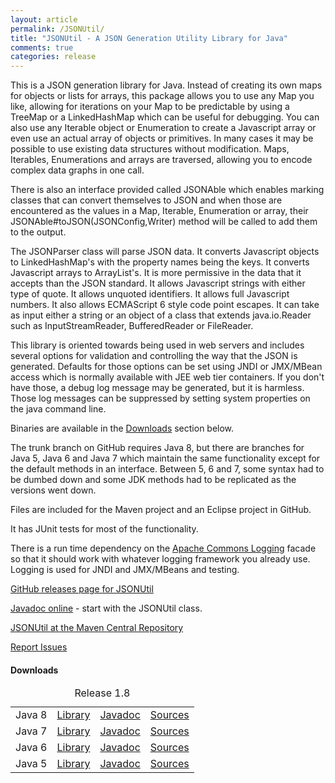 ```yaml
---
layout: article
permalink: /JSONUtil/
title: "JSONUtil - A JSON Generation Utility Library for Java"
comments: true
categories: release
---
```


This is a JSON generation library for Java.  Instead of creating its own maps for
objects or lists for arrays, this package allows you to use any Map you like,
allowing for iterations on your Map to be predictable by using a TreeMap or a
LinkedHashMap which can be useful for debugging. You can also use any Iterable
object or Enumeration to create a Javascript array or even use an actual array of
objects or primitives. In many cases it may be possible to use existing data
structures without modification.  Maps, Iterables, Enumerations and arrays are
traversed, allowing you to encode complex data graphs in one call.

There is also an interface provided called JSONAble which enables marking classes
that can convert themselves to JSON and when those are encountered as the values
in a Map, Iterable, Enumeration or array, their JSONAble#toJSON(JSONConfig,Writer)
method will be called to add them to the output.

The JSONParser class will parse JSON data.  It converts Javascript objects to
LinkedHashMap's with the property names being the keys.  It converts Javascript
arrays to ArrayList's.  It is more permissive in the data that it accepts than
the JSON standard. It allows Javascript strings with either type of quote.  It
allows unquoted identifiers. It allows full Javascript numbers. It also allows
ECMAScript 6 style code point escapes.  It can take as input either a string or
an object of a class that extends java.io.Reader such as InputStreamReader, BufferedReader
or FileReader.

This library is oriented towards being
used in web servers and includes several options for validation and
controlling the way that the JSON is generated.  Defaults for those options
can be set using JNDI or JMX/MBean access which is normally available with
JEE web tier containers.  If you don't have those, a debug log message
may be generated, but it is harmless.  Those log messages can be suppressed
by setting system properties on the java command line.

Binaries are available in the <a href="#downloads">Downloads</a> section below.

The trunk branch on GitHub requires Java 8, but there are branches for Java 5,
Java 6 and Java 7 which maintain the same functionality except for
the default methods in an interface.  Between 5, 6 and 7, some syntax had
to be dumbed down and some JDK methods had to be replicated as the versions
went down.

Files are included for the Maven project and an Eclipse project in GitHub.

It has JUnit tests for most of the functionality.

There is a run time dependency on the
[Apache Commons Logging](http://commons.apache.org/proper/commons-logging/)
facade so that it should work with whatever logging framework you already use.
Logging is used for JNDI and JMX/MBeans and testing.

[GitHub releases page for JSONUtil](https://github.com/billdavidson/JSONUtil/releases)

[Javadoc online](http://kopitubruk.org/JSONUtil/javadoc) - start with the JSONUtil class.

[JSONUtil at the Maven Central Repository](http://search.maven.org/#search%7Cgav%7C1%7Cg%3A%22org.kopitubruk.util%22%20AND%20a%3A%22JSONUtil%22)

[Report Issues](https://github.com/billdavidson/JSONUtil/issues)

<h4 id="downloads">Downloads</h4>

<table>
  <caption>Release 1.8</caption>
  <tbody>
    <tr>
      <td>Java 8</td>
      <td><a href="https://github.com/billdavidson/JSONUtil/releases/download/JSONUtil-1.8/JSONUtil-1.8.jar">Library</a></td>
      <td><a href="https://github.com/billdavidson/JSONUtil/releases/download/JSONUtil-1.8/JSONUtil-1.8-javadoc.jar">Javadoc</a></td>
      <td><a href="https://github.com/billdavidson/JSONUtil/releases/download/JSONUtil-1.8/JSONUtil-1.8-sources.jar">Sources</a></td>
    </tr>
    <tr>
      <td>Java 7</td>
      <td><a href="https://github.com/billdavidson/JSONUtil/releases/download/JSONUtil-1.8/JSONUtil-1.8-java7.jar">Library</a></td>
      <td><a href="https://github.com/billdavidson/JSONUtil/releases/download/JSONUtil-1.8/JSONUtil-1.8-java7-javadoc.jar">Javadoc</a></td>
      <td><a href="https://github.com/billdavidson/JSONUtil/releases/download/JSONUtil-1.8/JSONUtil-1.8-java7-sources.jar">Sources</a></td>
    </tr>
    <tr>
      <td>Java 6</td>
      <td><a href="https://github.com/billdavidson/JSONUtil/releases/download/JSONUtil-1.8/JSONUtil-1.8-java6.jar">Library</a></td>
      <td><a href="https://github.com/billdavidson/JSONUtil/releases/download/JSONUtil-1.8/JSONUtil-1.8-java6-javadoc.jar">Javadoc</a></td>
      <td><a href="https://github.com/billdavidson/JSONUtil/releases/download/JSONUtil-1.8/JSONUtil-1.8-java6-sources.jar">Sources</a></td>
    </tr>
    <tr>
      <td>Java 5</td>
      <td><a href="https://github.com/billdavidson/JSONUtil/releases/download/JSONUtil-1.8/JSONUtil-1.8-java5.jar">Library</a></td>
      <td><a href="https://github.com/billdavidson/JSONUtil/releases/download/JSONUtil-1.8/JSONUtil-1.8-java5-javadoc.jar">Javadoc</a></td>
      <td><a href="https://github.com/billdavidson/JSONUtil/releases/download/JSONUtil-1.8/JSONUtil-1.8-java5-sources.jar">Sources</a></td>
    </tr>
  </tbody>
</table>

<!-- /.tiles -->

<div id="comments"></div>
